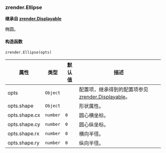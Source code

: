 ---
---

### zrender.Ellipse

**继承自 [zrender.Displayable](#zrenderdisplayable)**

椭圆。

#### 构造函数

`zrender.Ellipse(opts)`

|属性|类型|默认值|描述|
|---|---|---|---|
|opts|`Object`||配置项，继承得到的配置项参见 [zrender.Displayable](#zrenderdisplayable)。|
|opts.shape|`Object`||形状属性。|
|opts.shape.cx|`number`|`0`|圆心横坐标。|
|opts.shape.cy|`number`|`0`|圆心纵坐标。|
|opts.shape.rx|`number`|`0`|横向半径。|
|opts.shape.ry|`number`|`0`|纵向半径。|
